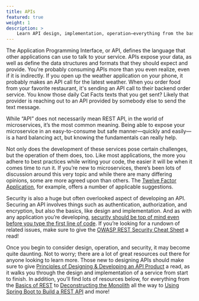 ```yaml
---
title: APIs
featured: true
weight: 1
description: >
    Learn API design, implementation, operation—everything from the basics of REST to building an API from scratch.
---
```



The Application Programming Interface, or API, defines the language that other applications can use to talk to your service. APIs expose your data, as well as define the data structures and formats that they should expect and provide. You're probably consuming APIs more than you even realize, even if it is indirectly. If you open up the weather application on your phone, it probably makes an API call for the latest weather. When you order food from your favorite restaurant, it's sending an API call to their backend order service. You know those daily Cat Facts texts that you get sent? Likely that provider is reaching out to an API provided by somebody else to send the text message.

While “API” does not necessarily mean REST API, in the world of microservices, it’s the most common meaning. Being able to expose your microservice in an easy-to-consume but safe manner—quickly and easily—is a hard balancing act, but knowing the fundamentals can really help.

Not only does the development of these services pose certain challenges, but the operation of them does, too. Like most applications, the more you adhere to best practices while writing your code, the easier it will be when it comes time to run it. If you’re new to microservices, there’s been lots of discussion around this very topic and while there are many differing opinions, some  are more agreed upon than others. The [Twelve Factor Application](https://12factor.net/), for example, offers a number of applicable suggestions.

Security is also a huge but often overlooked aspect of developing an API. Securing an API involves things such as authentication, authorization, and encryption, but also the basics, like design and implementation. And as with any application you’re developing, [security should be top of mind even before you type the first line of code](https://tanzu.vmware.com/content/practitioners/slaying-the-hydra-the-multi-headed-beast-that-is-api-security). If you’re looking for a rundown of related issues, make sure to give the [OWASP REST Security Cheat Sheet](https://cheatsheetseries.owasp.org/cheatsheets/REST_Security_Cheat_Sheet.html) a read!

Once you begin to consider design, operation, and security, it may become quite daunting. Not to worry; there are a lot of great resources out there for anyone looking to learn more. Those new to designing APIs should make sure to give [Principles of Designing & Developing an API Product](https://tanzu.vmware.com/content/practitioners/principles-of-designing-developing-an-api-product-part-1-of-4) a read, as it walks you through the design and implementation of a service from start to finish. In addition, you’ll find lots of resources below, for everything from the [Basics of REST](/guides/microservices/basics-of-rest) to [Deconstructing the Monolith](/guides/microservices/deconstructing-the-monolith) all the way to [Using Spring Boot to Build a REST API](../../guides/spring/spring-build-api) and more!
